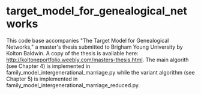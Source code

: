 # target_model_for_genealogical_networks

This code base accompanies "The Target Model for Genealogical Networks," a master's thesis submitted to Brigham Young University by Kolton Baldwin.  A copy of the thesis is available here: http://koltoneportfolio.weebly.com/masters-thesis.html. The main algorith (see Chapter 4) is implemented in family_model_intergenerational_marriage.py while the variant algorithm (see Chapter 5) is implemented in family_model_intergenerational_marriage_reduced.py.
